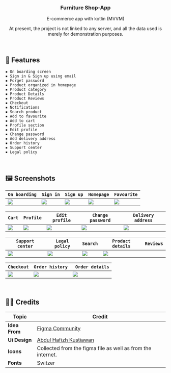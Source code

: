 <h3 align="center">Furniture Shop-App</h3>
<p align="center">E-commerce app with kotlin (MVVM)</p>

<p align="center">At present, the project is not linked to any server, and all the data used is merely for demonstration purposes.</p>

&nbsp;
## 📜 **Features**
    ▪ On boarding screen
    ▪ Sign in & Sign up using email
    ▪ Forget password
    ▪ Product organized in homepage
    ▪ Product category
    ▪ Product Details
    ▪ Product Reviews
    ▪ Checkout
    ▪ Notifications
    ▪ Search product
    ▪ Add to favourite
    ▪ Add to cart
    ▪ Profile section
    ▪ Edit profile
    ▪ Change password
    ▪ Add delivery address
    ▪ Order history
    ▪ Support center
    ▪ Legal policy
    

&nbsp;
## 🖼️ **Screenshots**
| ` On boarding ` | ` Sign in ` | ` Sign up ` | ` Homepage ` | ` Favourite ` |
| --- | --- | --- | --- | --- |
| <img src="https://github.com/mdshourovmolla2000/Furniture-Shop-App/assets/68102562/b27defab-8321-4b97-8346-cd9f4c23d0e9"> | <img src="https://github.com/mdshourovmolla2000/Furniture-Shop-App/assets/68102562/e0b28376-8d01-4d8c-ac0d-329abbff716b"> | <img src="https://github.com/mdshourovmolla2000/Furniture-Shop-App/assets/68102562/200cbc59-c07a-48c8-816e-942657f15b03"> | <img src="https://github.com/mdshourovmolla2000/Furniture-Shop-App/assets/68102562/53279b97-d7c4-4e56-9d29-e4834a630126"> | <img src="https://github.com/mdshourovmolla2000/Furniture-Shop-App/assets/68102562/6d3c115f-7d90-4e7e-aef5-a86962a6587a"> |

| ` Cart ` | ` Profile ` | ` Edit profile ` | ` Change password ` | ` Delivery address ` |
| --- | --- | --- | --- | --- |
| <img src="https://github.com/mdshourovmolla2000/Furniture-Shop-App/assets/68102562/6949640f-992f-478c-b30d-9b48566da58c"> | <img src="https://github.com/mdshourovmolla2000/Furniture-Shop-App/assets/68102562/f0667d61-563a-4d25-be60-8e549d29cd55"> | <img src="https://github.com/mdshourovmolla2000/Furniture-Shop-App/assets/68102562/7a0084cb-0612-494f-8cdd-031abdce1536"> | <img src="https://github.com/mdshourovmolla2000/Furniture-Shop-App/assets/68102562/29f04a96-66f6-442d-ba50-ee415df06328"> | <img src="https://github.com/mdshourovmolla2000/Furniture-Shop-App/assets/68102562/5049facc-5e3e-49ba-8d50-622a65fbdf86"> |

| ` Support center ` | ` Legal policy ` | ` Search ` | ` Product details ` | ` Reviews ` |
| --- | --- | --- | --- | --- |
| <img src="https://github.com/mdshourovmolla2000/Furniture-Shop-App/assets/68102562/3d89962b-722e-4b04-a61c-18b414f2085c"> | <img src="https://github.com/mdshourovmolla2000/Furniture-Shop-App/assets/68102562/eed1a115-74e6-41d1-a264-21b181e4ecaa"> | <img src="https://github.com/mdshourovmolla2000/Furniture-Shop-App/assets/68102562/4fff8232-02d7-4ac3-80cc-4f792ef7c354"> | <img src="https://github.com/mdshourovmolla2000/Furniture-Shop-App/assets/68102562/f2ab0861-5fdd-4ad9-8af7-004a37faea85"> |

| ` Checkout ` | ` Order history ` | `  Order details ` |
| --- | --- | --- |
| <img src="https://github.com/mdshourovmolla2000/Furniture-Shop-App/assets/68102562/1455e64f-af4d-434c-81c9-4c0327cb6db1"> | <img src="https://github.com/mdshourovmolla2000/Furniture-Shop-App/assets/68102562/47801da7-d29c-41f5-9005-a2e81152c3d5"> | <img src="https://github.com/mdshourovmolla2000/Furniture-Shop-App/assets/68102562/088917b0-ca86-40f9-b160-0109447b2f74"> |

&nbsp;
## 👨‍💻 **Credits**
| Topic                                        | Credit                                           |
| ------------------------------------------- | ----------------------------------------------------- |
| **Idea From** | [Figma Community](https://www.figma.com) |
| **Ui Design** | [Abdul Hafizh Kustiawan](https://www.figma.com/community/file/1232654626122398633) |
| **Icons** | Collected from the figma file as well as from the internet. |
| **Fonts** | Switzer |
